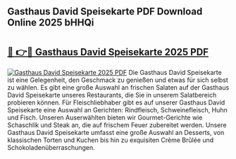 ## Gasthaus David Speisekarte PDF Download Online 2025 bHHQi

# <h2><a href="http://gccdez.nevu.top/?p=Gasthaus+David+Speisekarte">🔗 👉🔴 Gasthaus David Speisekarte 2025 PDF</a></h2>

[![Gasthaus David Speisekarte 2025 PDF](https://i.imgur.com/dBaPXMq.png)](http://gccdez.nevu.top/?p=Gasthaus+David+Speisekarte)
Die Gasthaus David Speisekarte ist eine Gelegenheit, den Geschmack zu genießen und etwas für sich selbst zu wählen. Es gibt eine große Auswahl an frischen Salaten auf der Gasthaus David Speisekarte unseres Restaurants, die Sie in unserem Salatbereich probieren können. Für Fleischliebhaber gibt es auf unserer Gasthaus David Speisekarte eine Auswahl an Gerichten: Rindfleisch, Schweinefleisch, Huhn und Fisch. Unseren Auserwählten bieten wir Gourmet-Gerichte wie Schaschlik und Steak an, die auf frischem Feuer zubereitet werden. Unsere Gasthaus David Speisekarte umfasst eine große Auswahl an Desserts, von klassischen Torten und Kuchen bis hin zu exquisiten Crème Brûlée und Schokoladenüberraschungen.
